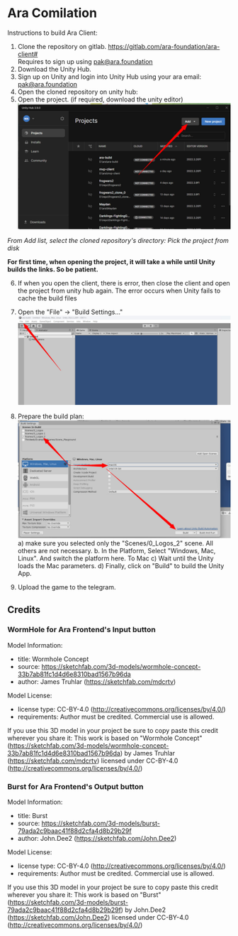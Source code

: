 # Ara Comilation

Instructions to build Ara Client:

1. Clone the repository on gitlab. https://gitlab.com/ara-foundation/ara-client#  
     Requires to sign up using pak@ara.foundation
2. Download the Unity Hub.
3. Sign up on Unity and login into Unity Hub using your ara email: pak@ara.foundation
4. Open the cloned repository on unity hub:
5. Open the project. (if required, download the unity editor)
![image 1](./build_1.jpg)

*From Add list, select the cloned repository's directory: Pick the project from disk*

**For first time, when opening the project, it will take a while until Unity builds the links. So be patient.**

6. If when you open the client, there is error, then close the client and open the project from unity hub again. The error occurs when Unity fails to cache the build files

7. Open the "File" -> "Build Settings..."
![image 2](./build_2.jpg)

8. Prepare the build plan:
![image 3](./build_3.jpg)
a) make sure you selected only the "Scenes/0_Logos_2" scene. All others are not necessary.
b. In the Platform, Select "Windows, Mac, Linux". And switch the platform here. To Mac
c) Wait until the Unity loads the Mac parameters.
d) Finally, click on "Build" to build the Unity App.

9. Upload the game to the telegram.
## Credits

### WormHole for Ara Frontend's Input button
Model Information:
* title:	Wormhole Concept
* source:	https://sketchfab.com/3d-models/wormhole-concept-33b7ab81fc1d4d6e8310bad1567b96da
* author:	James Truhlar (https://sketchfab.com/mdcrtv)

Model License:
* license type:	CC-BY-4.0 (http://creativecommons.org/licenses/by/4.0/)
* requirements:	Author must be credited. Commercial use is allowed.

If you use this 3D model in your project be sure to copy paste this credit wherever you share it:
This work is based on "Wormhole Concept" (https://sketchfab.com/3d-models/wormhole-concept-33b7ab81fc1d4d6e8310bad1567b96da) by James Truhlar (https://sketchfab.com/mdcrtv) licensed under CC-BY-4.0 (http://creativecommons.org/licenses/by/4.0/)


### Burst for Ara Frontend's Output button
Model Information:
* title:	Burst
* source:	https://sketchfab.com/3d-models/burst-79ada2c9baac41f88d2cfa4d8b29b29f
* author:	John.Dee2 (https://sketchfab.com/John.Dee2)

Model License:
* license type:	CC-BY-4.0 (http://creativecommons.org/licenses/by/4.0/)
* requirements:	Author must be credited. Commercial use is allowed.

If you use this 3D model in your project be sure to copy paste this credit wherever you share it:
This work is based on "Burst" (https://sketchfab.com/3d-models/burst-79ada2c9baac41f88d2cfa4d8b29b29f) by John.Dee2 (https://sketchfab.com/John.Dee2) licensed under CC-BY-4.0 (http://creativecommons.org/licenses/by/4.0/)
